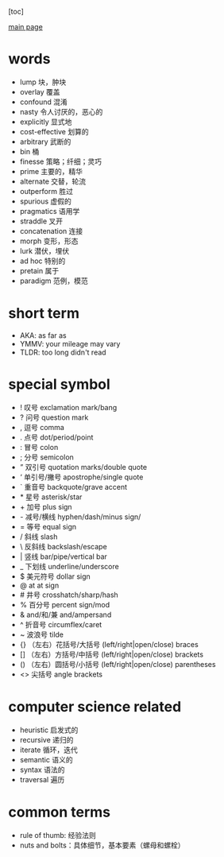 
[toc]

[main page](../entry.md)

# words

* lump 块，肿块
* overlay 覆盖
* confound 混淆
* nasty 令人讨厌的，恶心的
* explicitly 显式地
* cost-effective 划算的
* arbitrary 武断的
* bin 桶
* finesse 策略；纤细；灵巧
* prime 主要的，精华
* alternate 交替，轮流
* outperform 胜过
* spurious 虚假的
* pragmatics 语用学
* straddle 叉开
* concatenation 连接
* morph 变形，形态
* lurk 潜伏，埋伏
* ad hoc 特别的
* pretain 属于
* paradigm 范例，模范



# short term

* AKA: as far as 
* YMMV: your mileage may vary
* TLDR: too long didn't read

# special symbol

* ! 叹号 exclamation mark/bang
* ? 问号 question mark
* , 逗号 comma
* . 点号 dot/period/point
* : 冒号 colon
* ; 分号 semicolon
* ” 双引号 quotation marks/double quote
* ‘ 单引号/撇号 apostrophe/single quote
* ` 重音号 backquote/grave accent
* \* 星号 asterisk/star
* \+ 加号 plus sign
* \- 减号/横线 hyphen/dash/minus sign/
* = 等号 equal sign
* / 斜线 slash
* \ 反斜线 backslash/escape
* | 竖线 bar/pipe/vertical bar
* _ 下划线 underline/underscore
* $ 美元符号 dollar sign
* @ at at sign
* \# 井号 crosshatch/sharp/hash
* % 百分号 percent sign/mod
* & and/和/兼 and/ampersand
* ^ 折音号 circumflex/caret
* ~ 波浪号 tilde
* {} （左右）花括号/大括号 (left/right|open/close) braces
* [] （左右）方括号/中括号 (left/right|open/close) brackets
* () （左右）圆括号/小括号 (left/right|open/close) parentheses
* <> 尖括号 angle brackets

# computer science related

* heuristic 启发式的
* recursive 递归的
* iterate 循环，迭代
* semantic 语义的
* syntax 语法的
* traversal 遍历

# common terms

* rule of thumb: 经验法则
* nuts and bolts：具体细节，基本要素（螺母和螺栓）